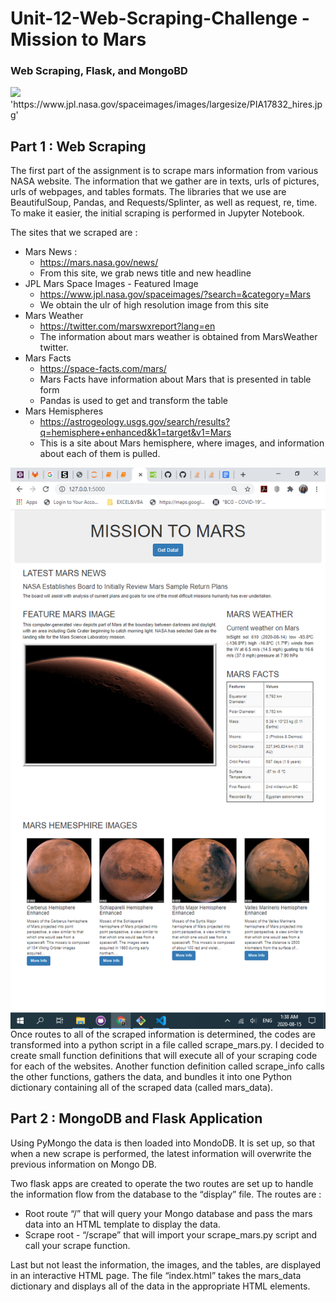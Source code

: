 # Unit-12-Web-Scraping-Challenge - Mission to Mars
### Web Scraping, Flask, and MongoBD 
<img src="https://cdn.mos.cms.futurecdn.net/pCubQdszKKbYMnAjpSx6LP-650-80.jpg.webp" width="1080">
'https://www.jpl.nasa.gov/spaceimages/images/largesize/PIA17832_hires.jpg'

## Part 1 : Web Scraping
The first part of the assignment is to scrape mars information from various NASA website. The information that we gather are in texts, urls of pictures, urls of webpages, and tables formats. The libraries that we use are BeautifulSoup, Pandas, and Requests/Splinter, as well as request, re, time. To make it easier, the initial scraping is performed in Jupyter Notebook.

The sites that we scraped are :
* Mars News : 
  * https://mars.nasa.gov/news/
  * From this site, we grab news title and new headline 
* JPL Mars Space Images - Featured Image
  * https://www.jpl.nasa.gov/spaceimages/?search=&category=Mars
  * We obtain the ulr of high resolution image from this site
* Mars Weather
  * https://twitter.com/marswxreport?lang=en
  * The information about mars weather is obtained from MarsWeather twitter.
* Mars Facts
  * https://space-facts.com/mars/
  * Mars Facts have information about Mars that is presented in table form
  * Pandas is used to get and transform the table
* Mars Hemispheres
  * https://astrogeology.usgs.gov/search/results?q=hemisphere+enhanced&k1=target&v1=Mars
  * This is a site about Mars hemisphere, where images, and information about each of them is pulled. 
<img align="right" src="/Images/Screenshot (152).png" width="540">
Once routes to all of the scraped  information is determined, the codes are transformed into a python script in a file called scrape_mars.py. 
I decided to create small function definitions that will execute all of your scraping code for each of the websites.  Another function definition called scrape_info calls the other functions, gathers the data, and bundles it into one Python dictionary containing all of the scraped data (called mars_data).

## Part 2 : MongoDB and Flask Application

Using PyMongo the data is then loaded into MondoDB. It is set up, so that when a new scrape is performed, the latest information will overwrite the previous information on Mongo DB.

Two flask apps are created to operate the two routes are set up to handle the information flow from the database to the “display” file. The routes are :
* Root route “/” that will query your Mongo database and pass the mars data into an HTML template to display the data.
* Scrape root - “/scrape” that will import your scrape_mars.py script and call your scrape function.

Last but not least the information, the images, and the tables, are displayed in an interactive HTML page. The file “index.html” takes the mars_data dictionary and displays all of the data in the appropriate HTML elements.


